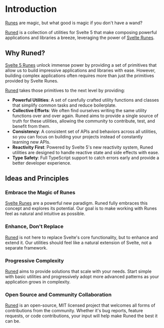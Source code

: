 # Introduction

[Runes](https://runed.dev/) are magic, but what good is magic if you don't have
a wand?

[Runed](https://runed.dev/) is a collection of utilities for Svelte 5 that make
composing powerful applications and libraries a breeze, leveraging the power of
[Svelte Runes](https://svelte.dev/blog/runes).

## Why Runed?

[Svelte 5 Runes](https://svelte.dev/blog/runes) unlock immense power by
providing a set of primitives that allow us to build impressive applications and
libraries with ease. However, building complex applications often requires more
than just the primitives provided by Svelte Runes.

[Runed](https://runed.dev/) takes those primitives to the next level by
providing:

- **Powerful Utilities**: A set of carefully crafted utility functions and
  classes that simplify common tasks and reduce boilerplate.
- **Collective Efforts**: We often find ourselves writing the same utility
  functions over and over again. Runed aims to provide a single source of truth
  for these utilities, allowing the community to contribute, test, and benefit
  from them.
- **Consistency**: A consistent set of APIs and behaviors across all utilities,
  so you can focus on building your projects instead of constantly learning new
  APIs.
- **Reactivity First**: Powered by Svelte 5's new reactivity system, Runed
  utilities are designed to handle reactive state and side effects with ease.
- **Type Safety**: Full TypeScript support to catch errors early and provide a
  better developer experience.

## Ideas and Principles

### Embrace the Magic of Runes

[Svelte Runes](https://svelte.dev/blog/runes) are a powerful new paradigm. Runed
fully embraces this concept and explores its potential. Our goal is to make
working with Runes feel as natural and intuitive as possible.

### Enhance, Don't Replace

[Runed](https://runed.dev/) is not here to replace Svelte's core functionality,
but to enhance and extend it. Our utilities should feel like a natural extension
of Svelte, not a separate framework.

### Progressive Complexity

[Runed](https://runed.dev/) aims to provide solutions that scale with your
needs. Start simple with basic utilities and progressively adopt more advanced
patterns as your application grows in complexity.

### Open Source and Community Collaboration

[Runed](https://runed.dev/) is an open-source, MIT licensed project that
welcomes all forms of contributions from the community. Whether it's bug
reports, feature requests, or code contributions, your input will help make
Runed the best it can be.
